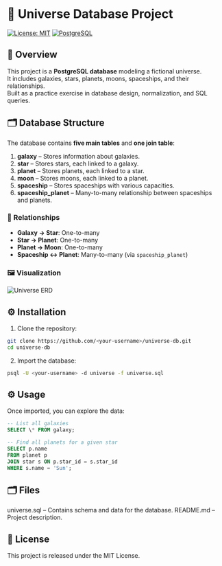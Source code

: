 # 🌌 Universe Database Project

[![License: MIT](https://img.shields.io/badge/License-MIT-yellow.svg)](https://opensource.org/licenses/MIT)
[![PostgreSQL](https://img.shields.io/badge/Database-PostgreSQL-blue)](https://www.postgresql.org/)

## 🚀 Overview

This project is a **PostgreSQL database** modeling a fictional universe.  
It includes galaxies, stars, planets, moons, spaceships, and their relationships.  
Built as a practice exercise in database design, normalization, and SQL queries.

## 🗂️ Database Structure

The database contains **five main tables** and **one join table**:

1. **galaxy** – Stores information about galaxies.
2. **star** – Stores stars, each linked to a galaxy.
3. **planet** – Stores planets, each linked to a star.
4. **moon** – Stores moons, each linked to a planet.
5. **spaceship** – Stores spaceships with various capacities.
6. **spaceship_planet** – Many-to-many relationship between spaceships and planets.

### 🔗 Relationships

- **Galaxy → Star**: One-to-many
- **Star → Planet**: One-to-many
- **Planet → Moon**: One-to-many
- **Spaceship ↔ Planet**: Many-to-many (via `spaceship_planet`)

### 🖼️ Visualization

![Universe ERD](https://github.com/user-attachments/assets/0134b437-871b-4886-b8d4-98bd40db299a)

## ⚙️ Installation

1. Clone the repository:

```bash
git clone https://github.com/<your-username>/universe-db.git
cd universe-db
```

2. Import the database:

```bash
psql -U <your-username> -d universe -f universe.sql
```

## ⚙ Usage

Once imported, you can explore the data:

```sql
-- List all galaxies
SELECT \* FROM galaxy;

-- Find all planets for a given star
SELECT p.name
FROM planet p
JOIN star s ON p.star_id = s.star_id
WHERE s.name = 'Sun';
```

## 🗂️ Files

universe.sql – Contains schema and data for the database.
README.md – Project description.

## 🧻 License

This project is released under the MIT License.

